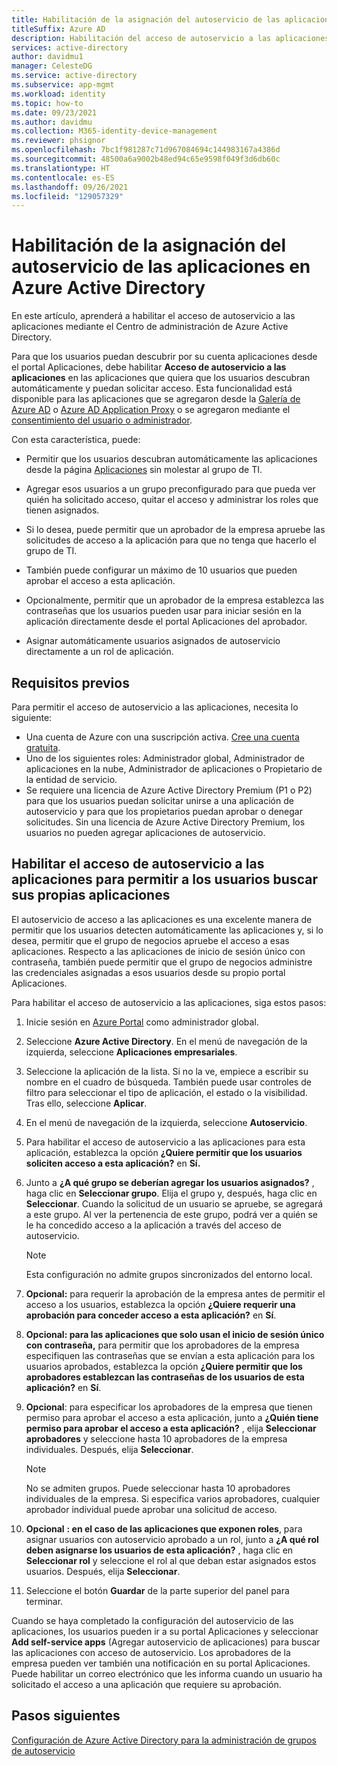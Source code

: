 ```yaml
---
title: Habilitación de la asignación del autoservicio de las aplicaciones
titleSuffix: Azure AD
description: Habilitación del acceso de autoservicio a las aplicaciones para permitir que los usuarios busquen sus propias aplicaciones en el portal Aplicaciones
services: active-directory
author: davidmu1
manager: CelesteDG
ms.service: active-directory
ms.subservice: app-mgmt
ms.workload: identity
ms.topic: how-to
ms.date: 09/23/2021
ms.author: davidmu
ms.collection: M365-identity-device-management
ms.reviewer: phsignor
ms.openlocfilehash: 7bc1f981287c71d967084694c144983167a4386d
ms.sourcegitcommit: 48500a6a9002b48ed94c65e9598f049f3d6db60c
ms.translationtype: HT
ms.contentlocale: es-ES
ms.lasthandoff: 09/26/2021
ms.locfileid: "129057329"
---
```

# <a name="enable-self-service-application-assignment-in-azure-active-directory"></a>Habilitación de la asignación del autoservicio de las aplicaciones en Azure Active Directory

En este artículo, aprenderá a habilitar el acceso de autoservicio a las aplicaciones mediante el Centro de administración de Azure Active Directory.

Para que los usuarios puedan descubrir por su cuenta aplicaciones desde el portal Aplicaciones, debe habilitar **Acceso de autoservicio a las aplicaciones** en las aplicaciones que quiera que los usuarios descubran automáticamente y puedan solicitar acceso. Esta funcionalidad está disponible para las aplicaciones que se agregaron desde la [Galería de Azure AD](./add-application-portal.md) o [Azure AD Application Proxy](../app-proxy/application-proxy.md) o se agregaron mediante el [consentimiento del usuario o administrador](../develop/application-consent-experience.md).

Con esta característica, puede:

- Permitir que los usuarios descubran automáticamente las aplicaciones desde la página [Aplicaciones](https://myapps.microsoft.com/) sin molestar al grupo de TI.

- Agregar esos usuarios a un grupo preconfigurado para que pueda ver quién ha solicitado acceso, quitar el acceso y administrar los roles que tienen asignados.

- Si lo desea, puede permitir que un aprobador de la empresa apruebe las solicitudes de acceso a la aplicación para que no tenga que hacerlo el grupo de TI.

- También puede configurar un máximo de 10 usuarios que pueden aprobar el acceso a esta aplicación.

- Opcionalmente, permitir que un aprobador de la empresa establezca las contraseñas que los usuarios pueden usar para iniciar sesión en la aplicación directamente desde el portal Aplicaciones del aprobador.

- Asignar automáticamente usuarios asignados de autoservicio directamente a un rol de aplicación.

## <a name="prerequisites"></a>Requisitos previos

Para permitir el acceso de autoservicio a las aplicaciones, necesita lo siguiente:

- Una cuenta de Azure con una suscripción activa. [Cree una cuenta gratuita](https://azure.microsoft.com/free/?WT.mc_id=A261C142F).
- Uno de los siguientes roles: Administrador global, Administrador de aplicaciones en la nube, Administrador de aplicaciones o Propietario de la entidad de servicio.
- Se requiere una licencia de Azure Active Directory Premium (P1 o P2) para que los usuarios puedan solicitar unirse a una aplicación de autoservicio y para que los propietarios puedan aprobar o denegar solicitudes. Sin una licencia de Azure Active Directory Premium, los usuarios no pueden agregar aplicaciones de autoservicio.

## <a name="enable-self-service-application-access-to-allow-users-to-find-their-own-applications"></a>Habilitar el acceso de autoservicio a las aplicaciones para permitir a los usuarios buscar sus propias aplicaciones

El autoservicio de acceso a las aplicaciones es una excelente manera de permitir que los usuarios detecten automáticamente las aplicaciones y, si lo desea, permitir que el grupo de negocios apruebe el acceso a esas aplicaciones. Respecto a las aplicaciones de inicio de sesión único con contraseña, también puede permitir que el grupo de negocios administre las credenciales asignadas a esos usuarios desde su propio portal Aplicaciones.

Para habilitar el acceso de autoservicio a las aplicaciones, siga estos pasos:

1. Inicie sesión en [Azure Portal](https://portal.azure.com) como administrador global.

1. Seleccione **Azure Active Directory**. En el menú de navegación de la izquierda, seleccione **Aplicaciones empresariales**.

1. Seleccione la aplicación de la lista. Si no la ve, empiece a escribir su nombre en el cuadro de búsqueda. También puede usar controles de filtro para seleccionar el tipo de aplicación, el estado o la visibilidad. Tras ello, seleccione **Aplicar**.

1. En el menú de navegación de la izquierda, seleccione **Autoservicio**.

1. Para habilitar el acceso de autoservicio a las aplicaciones para esta aplicación, establezca la opción **¿Quiere permitir que los usuarios soliciten acceso a esta aplicación?** en **Sí.**

1. Junto a **¿A qué grupo se deberían agregar los usuarios asignados?** , haga clic en **Seleccionar grupo**. Elija el grupo y, después, haga clic en **Seleccionar**. Cuando la solicitud de un usuario se apruebe, se agregará a este grupo. Al ver la pertenencia de este grupo, podrá ver a quién se le ha concedido acceso a la aplicación a través del acceso de autoservicio.
  
    > [!NOTE]
    > Esta configuración no admite grupos sincronizados del entorno local.

1. **Opcional:** para requerir la aprobación de la empresa antes de permitir el acceso a los usuarios, establezca la opción **¿Quiere requerir una aprobación para conceder acceso a esta aplicación?** en **Sí**.

1. **Opcional: para las aplicaciones que solo usan el inicio de sesión único con contraseña,** para permitir que los aprobadores de la empresa especifiquen las contraseñas que se envían a esta aplicación para los usuarios aprobados, establezca la opción **¿Quiere permitir que los aprobadores establezcan las contraseñas de los usuarios de esta aplicación?** en **Sí**.

1. **Opcional**: para especificar los aprobadores de la empresa que tienen permiso para aprobar el acceso a esta aplicación, junto a **¿Quién tiene permiso para aprobar el acceso a esta aplicación?** , elija **Seleccionar aprobadores** y seleccione hasta 10 aprobadores de la empresa individuales. Después, elija **Seleccionar**.

    >[!NOTE]
    >No se admiten grupos. Puede seleccionar hasta 10 aprobadores individuales de la empresa. Si especifica varios aprobadores, cualquier aprobador individual puede aprobar una solicitud de acceso.

1. **Opcional** **: en el caso de las aplicaciones que exponen roles**, para asignar usuarios con autoservicio aprobado a un rol, junto a **¿A qué rol deben asignarse los usuarios de esta aplicación?** , haga clic en **Seleccionar rol** y seleccione el rol al que deban estar asignados estos usuarios. Después, elija **Seleccionar**.

1. Seleccione el botón **Guardar** de la parte superior del panel para terminar.

Cuando se haya completado la configuración del autoservicio de las aplicaciones, los usuarios pueden ir a su portal Aplicaciones y seleccionar **Add self-service apps** (Agregar autoservicio de aplicaciones) para buscar las aplicaciones con acceso de autoservicio. Los aprobadores de la empresa pueden ver también una notificación en su portal Aplicaciones. Puede habilitar un correo electrónico que les informa cuando un usuario ha solicitado el acceso a una aplicación que requiere su aprobación.

## <a name="next-steps"></a>Pasos siguientes

[Configuración de Azure Active Directory para la administración de grupos de autoservicio](../enterprise-users/groups-self-service-management.md)
